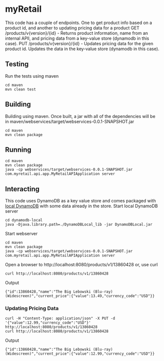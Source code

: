 # myRetail
This code has a couple of endpoints.  One to get product info based on a product id, and another to updating pricing data for a product
GET /products/v{version}/{id} - Returns product information, name from an internal APIl, and pricing data from a key-value store (dynamodb in this case).
PUT /products/v{version}/{id} - Updates pricing data for the given product id.  Updates the data in the key-value store (dynamodb in this case).
## Testing
Run the tests using maven
```
cd maven
mvn clean test
```

## Building
Building using maven.  Once built, a jar with all of the dependencies will be in maven/webservices/target/webservices-0.0.1-SNAPSHOT.jar
```
cd maven
mvn clean package
```
## Running
```
cd maven
mvn clean package
java -cp webservices/target/webservices-0.0.1-SNAPSHOT.jar com.myretail.api.app.MyRetailAPIApplication server
```

## Interacting
This code uses DynamoDB as a key value store and comes packaged with [local DynamoDB](http://docs.aws.amazon.com/amazondynamodb/latest/developerguide/Tools.DynamoDBLocal.html) with some data already in the store.
Start local DynamoDB server
```
cd dynamodb-local
java -Djava.library.path=./DynamoDBLocal_lib -jar DynamoDBLocal.jar
```
Start webserver
```
cd maven
mvn clean package
java -cp webservices/target/webservices-0.0.1-SNAPSHOT.jar com.myretail.api.app.MyRetailAPIApplication server
```
Open a browser to http://localhost:8080/products/v1/13860428 or, use curl
```
curl http://localhost:8080/products/v1/13860428
```
Output
```
{"id":13860428,"name":"The Big Lebowski (Blu-ray) (Widescreen)","current_price":{"value":13.49,"currency_code":"USD"}}
```

### Updating Pricing Data
```
curl -H "Content-Type: application/json" -X PUT -d '{"value":12.99,"currency_code":"USD"}' http://localhost:8080/products/v1/13860428
curl http://localhost:8080/products/v1/13860428
```
Output
```
{"id":13860428,"name":"The Big Lebowski (Blu-ray) (Widescreen)","current_price":{"value":12.99,"currency_code":"USD"}}
```